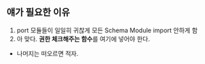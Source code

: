## 얘가 필요한 이유

1. port 모듈들이 일일히 귀찮게 모든 Schema Module import 안하게 함
2. 아 맞다. **권한 체크해주는 함수**를 여기에 넣어야 한다.

- 나머지는 떠오르면 적자.
